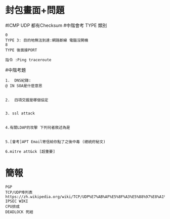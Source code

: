 # 封包畫面+問題


#ICMP UDP 都有Checksum
#中階會考 TYPE 類別
```
0 
TYPE 3: 目的地無法到達:網路斷線 電腦沒開機
8 
TYPE 後面接PORT 

指令 :Ping traceroute
```

#中階考題 
```
1.  DNS紀錄:
@ IN SOA是什麼意思


2.  四項交握是哪個協定


3. ssl attack


4.有關LDAP的攻擊 下列何者敘述為是


5.[會考]APT Email寄信給你點了之後中毒 (總統府秘文)

6.mitre att&ck [超重要]

```

# 簡報 
```
PGP
TCP/UDP埠列表 https://zh.wikipedia.org/wiki/TCP/UDP%E7%AB%AF%E5%8F%A3%E5%88%97%E8%A1%A8
IPSEC WIKI
CPU排成
DEADLOCK 死結
